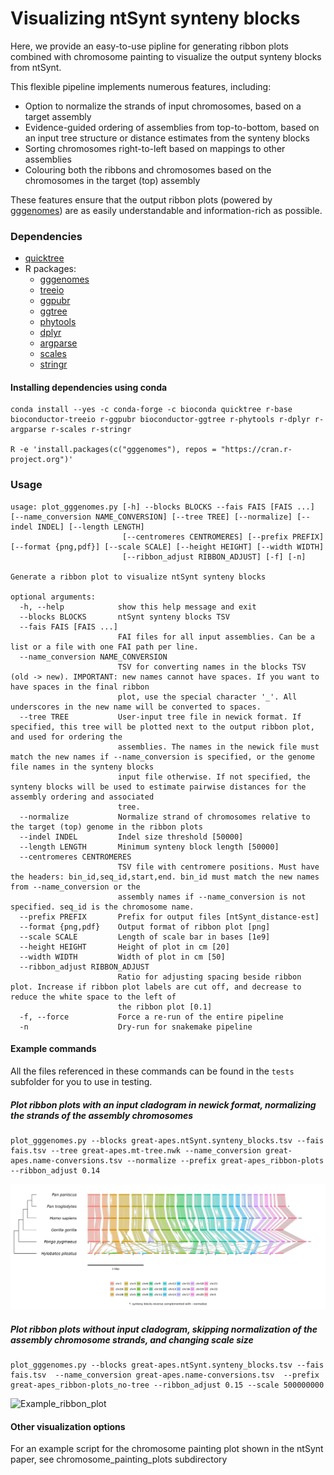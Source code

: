 # Visualizing ntSynt synteny blocks

Here, we provide an easy-to-use pipline for generating ribbon plots combined with chromosome painting to visualize the output synteny blocks from ntSynt.

This flexible pipeline implements numerous features, including:
* Option to normalize the strands of input chromosomes, based on a target assembly
* Evidence-guided ordering of assemblies from top-to-bottom, based on an input tree structure or distance estimates from the synteny blocks
* Sorting chromosomes right-to-left based on mappings to other assemblies
* Colouring both the ribbons and chromosomes based on the chromosomes in the target (top) assembly

These features ensure that the output ribbon plots (powered by [gggenomes](https://thackl.github.io/gggenomes/)) are as easily understandable and information-rich as possible.

### Dependencies
* [quicktree](https://github.com/khowe/quicktree)
* R packages:
  * [gggenomes](https://github.com/thackl/gggenomes)
  * [treeio](https://www.bioconductor.org/packages/release/bioc/html/treeio.html)
  * [ggpubr](https://rpkgs.datanovia.com/ggpubr/)
  * [ggtree](https://github.com/YuLab-SMU/ggtree)
  * [phytools](https://cran.r-project.org/web/packages/phytools/index.html)
  * [dplyr](https://dplyr.tidyverse.org/)
  * [argparse](https://cran.r-project.org/web/packages/argparse/index.html)
  * [scales](https://scales.r-lib.org/)
  * [stringr](https://stringr.tidyverse.org/)

#### Installing dependencies using conda
```
conda install --yes -c conda-forge -c bioconda quicktree r-base bioconductor-treeio r-ggpubr bioconductor-ggtree r-phytools r-dplyr r-argparse r-scales r-stringr

R -e 'install.packages(c("gggenomes"), repos = "https://cran.r-project.org")'
```

### Usage
```
usage: plot_gggenomes.py [-h] --blocks BLOCKS --fais FAIS [FAIS ...] [--name_conversion NAME_CONVERSION] [--tree TREE] [--normalize] [--indel INDEL] [--length LENGTH]
                         [--centromeres CENTROMERES] [--prefix PREFIX] [--format {png,pdf}] [--scale SCALE] [--height HEIGHT] [--width WIDTH]
                         [--ribbon_adjust RIBBON_ADJUST] [-f] [-n]

Generate a ribbon plot to visualize ntSynt synteny blocks

optional arguments:
  -h, --help            show this help message and exit
  --blocks BLOCKS       ntSynt synteny blocks TSV
  --fais FAIS [FAIS ...]
                        FAI files for all input assemblies. Can be a list or a file with one FAI path per line.
  --name_conversion NAME_CONVERSION
                        TSV for converting names in the blocks TSV (old -> new). IMPORTANT: new names cannot have spaces. If you want to have spaces in the final ribbon
                        plot, use the special character '_'. All underscores in the new name will be converted to spaces.
  --tree TREE           User-input tree file in newick format. If specified, this tree will be plotted next to the output ribbon plot, and used for ordering the
                        assemblies. The names in the newick file must match the new names if --name_conversion is specified, or the genome file names in the synteny blocks
                        input file otherwise. If not specified, the synteny blocks will be used to estimate pairwise distances for the assembly ordering and associated
                        tree.
  --normalize           Normalize strand of chromosomes relative to the target (top) genome in the ribbon plots
  --indel INDEL         Indel size threshold [50000]
  --length LENGTH       Minimum synteny block length [50000]
  --centromeres CENTROMERES
                        TSV file with centromere positions. Must have the headers: bin_id,seq_id,start,end. bin_id must match the new names from --name_conversion or the
                        assembly names if --name_conversion is not specified. seq_id is the chromosome name.
  --prefix PREFIX       Prefix for output files [ntSynt_distance-est]
  --format {png,pdf}    Output format of ribbon plot [png]
  --scale SCALE         Length of scale bar in bases [1e9]
  --height HEIGHT       Height of plot in cm [20]
  --width WIDTH         Width of plot in cm [50]
  --ribbon_adjust RIBBON_ADJUST
                        Ratio for adjusting spacing beside ribbon plot. Increase if ribbon plot labels are cut off, and decrease to reduce the white space to the left of
                        the ribbon plot [0.1]
  -f, --force           Force a re-run of the entire pipeline
  -n                    Dry-run for snakemake pipeline

```
#### Example commands
All the files referenced in these commands can be found in the `tests` subfolder for you to use in testing.

##### Plot ribbon plots with an input cladogram in newick format, normalizing the strands of the assembly chromosomes
```
plot_gggenomes.py --blocks great-apes.ntSynt.synteny_blocks.tsv --fais fais.tsv --tree great-apes.mt-tree.nwk --name_conversion great-apes.name-conversions.tsv --normalize --prefix great-apes_ribbon-plots --ribbon_adjust 0.14
```
![Example_ribbon_plot](https://github.com/bcgsc/ntSynt/blob/distance_est/visualization_scripts/tests/great-apes_ribbon-plots.example1.png)

##### Plot ribbon plots without input cladogram, skipping normalization of the assembly chromosome strands, and changing scale size
```
plot_gggenomes.py --blocks great-apes.ntSynt.synteny_blocks.tsv --fais fais.tsv  --name_conversion great-apes.name-conversions.tsv  --prefix great-apes_ribbon-plots_no-tree --ribbon_adjust 0.15 --scale 500000000 
```
![Example_ribbon_plot](https://github.com/bcgsc/ntSynt/blob/distance_est/visualization_scripts/tests/great-apes_ribbon-plots.example2.png)

#### Other visualization options
For an example script for the chromosome painting plot shown in the ntSynt paper, see chromosome_painting_plots subdirectory


